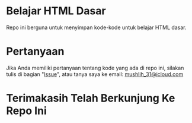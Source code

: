 # Belajar HTML Dasar
Repo ini berguna untuk menyimpan kode-kode untuk belajar HTML dasar.
# Pertanyaan
Jika Anda memiliki pertanyaan tentang kode yang ada di repo ini, silakan tulis di bagian "[Issue](https://github.com/mushlih-almubarak/belajar-html-dasar/issues)", atau tanya saya ke email: mushlih_31@icloud.com
# Terimakasih Telah Berkunjung Ke Repo Ini
